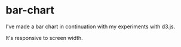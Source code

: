 # bar-chart

I've made a bar chart in continuation with my experiments with d3.js.

It's responsive to screen width.
